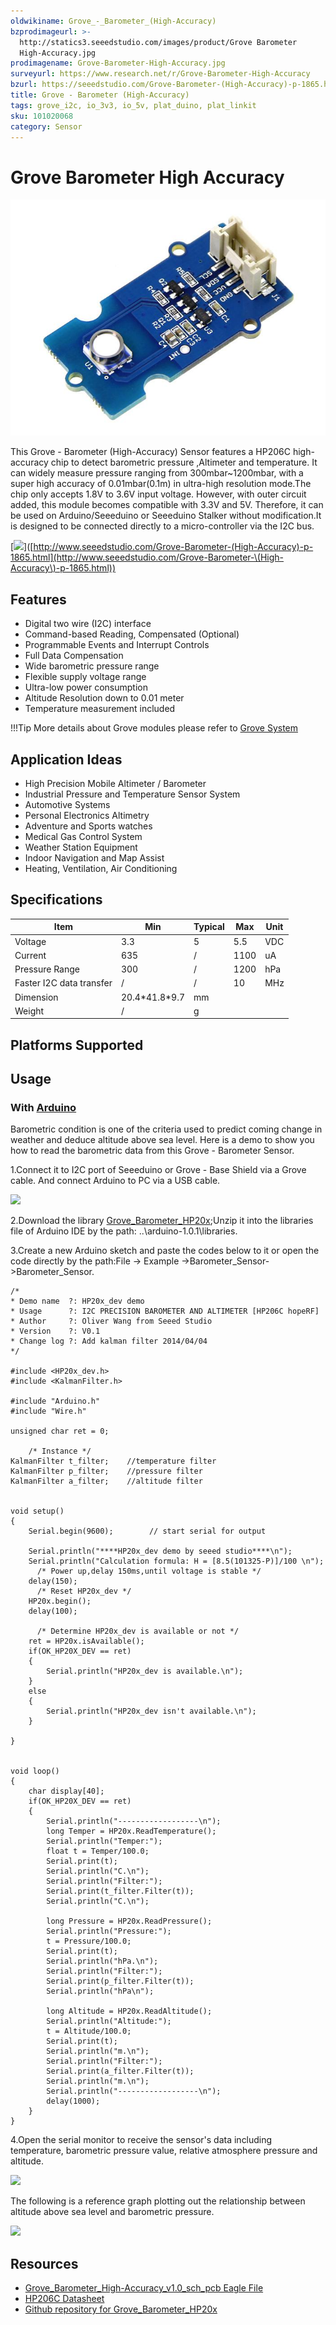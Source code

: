 ```yaml
---
oldwikiname: Grove_-_Barometer_(High-Accuracy)
bzprodimageurl: >-
  http://statics3.seeedstudio.com/images/product/Grove Barometer
  High-Accuracy.jpg
prodimagename: Grove-Barometer-High-Accuracy.jpg
surveyurl: https://www.research.net/r/Grove-Barometer-High-Accuracy
bzurl: https://seeedstudio.com/Grove-Barometer-(High-Accuracy)-p-1865.html
title: Grove - Barometer (High-Accuracy)
tags: grove_i2c, io_3v3, io_5v, plat_duino, plat_linkit
sku: 101020068
category: Sensor
---
```


# Grove Barometer High Accuracy

![](https://raw.githubusercontent.com/SeeedDocument/Grove-Barometer-High-Accuracy/master/img/Grove-Barometer-High-Accuracy.jpg)

This Grove - Barometer (High-Accuracy) Sensor features a HP206C high-accuracy chip to detect barometric pressure ,Altimeter and temperature. It can widely measure pressure ranging from 300mbar\~1200mbar, with a super high accuracy of 0.01mbar(0.1m) in ultra-high resolution mode.The chip only accepts 1.8V to 3.6V input voltage. However, with outer circuit added, this module becomes compatible with 3.3V and 5V. Therefore, it can be used on Arduino/Seeeduino or Seeeduino Stalker without modification.It is designed to be connected directly to a micro-controller via the I2C bus.

\[![](https://raw.githubusercontent.com/SeeedDocument/common/master/Get\_One\_Now\_Banner.png)]\([http://www.seeedstudio.com/Grove-Barometer-(High-Accuracy)-p-1865.html](http://www.seeedstudio.com/Grove-Barometer-\(High-Accuracy\)-p-1865.html))

## Features

* Digital two wire (I2C) interface
* Command-based Reading, Compensated (Optional)
* Programmable Events and Interrupt Controls
* Full Data Compensation
* Wide barometric pressure range
* Flexible supply voltage range
* Ultra-low power consumption
* Altitude Resolution down to 0.01 meter
* Temperature measurement included

!!!Tip More details about Grove modules please refer to [Grove System](http://wiki.seeed.cc/Grove\_System/)

## Application Ideas

* High Precision Mobile Altimeter / Barometer
* Industrial Pressure and Temperature Sensor System
* Automotive Systems
* Personal Electronics Altimetry
* Adventure and Sports watches
* Medical Gas Control System
* Weather Station Equipment
* Indoor Navigation and Map Assist
* Heating, Ventilation, Air Conditioning

## Specifications

|  Item                     |  Min             |  Typical |  Max  |  Unit |
| ------------------------- | ---------------- | -------- | ----- | ----- |
|  Voltage                  |  3.3             |  5       |  5.5  |  VDC  |
|  Current                  |  635             |  /       |  1100 |  uA   |
|  Pressure Range           |  300             |  /       |  1200 |  hPa  |
|  Faster I2C data transfer |  /               |  /       |  10   |  MHz  |
|  Dimension                |  20.4\*41.8\*9.7 |  mm      |       |       |
|  Weight                   |  /               |  g       |       |       |

## Platforms Supported

## Usage

### With [Arduino](https://app.gitbook.com/Arduino)

Barometric condition is one of the criteria used to predict coming change in weather and deduce altitude above sea level. Here is a demo to show you how to read the barometric data from this Grove - Barometer Sensor.

1.Connect it to I2C port of Seeeduino or Grove - Base Shield via a Grove cable. And connect Arduino to PC via a USB cable.

![](https://raw.githubusercontent.com/SeeedDocument/Grove-Barometer-High-Accuracy/master/img/Grove-Barometer\_Sensor\_hard.JPG)

2.Download the library [Grove\_Barometer\_HP20x](https://github.com/Seeed-Studio/Grove\_Barometer\_HP20x);Unzip it into the libraries file of Arduino IDE by the path: ..\arduino-1.0.1\libraries.

3.Create a new Arduino sketch and paste the codes below to it or open the code directly by the path:File -> Example ->Barometer\_Sensor->Barometer\_Sensor.

```
/*
* Demo name  ?: HP20x_dev demo
* Usage      ?: I2C PRECISION BAROMETER AND ALTIMETER [HP206C hopeRF]
* Author     ?: Oliver Wang from Seeed Studio
* Version    ?: V0.1
* Change log ?: Add kalman filter 2014/04/04
*/

#include <HP20x_dev.h>
#include <KalmanFilter.h>

#include "Arduino.h"
#include "Wire.h"

unsigned char ret = 0;

    /* Instance */
KalmanFilter t_filter;    //temperature filter
KalmanFilter p_filter;    //pressure filter
KalmanFilter a_filter;    //altitude filter


void setup()
{
    Serial.begin(9600);        // start serial for output

    Serial.println("****HP20x_dev demo by seeed studio****\n");
    Serial.println("Calculation formula: H = [8.5(101325-P)]/100 \n");
      /* Power up,delay 150ms,until voltage is stable */
    delay(150);
      /* Reset HP20x_dev */
    HP20x.begin();
    delay(100);

      /* Determine HP20x_dev is available or not */
    ret = HP20x.isAvailable();
    if(OK_HP20X_DEV == ret)
    {
        Serial.println("HP20x_dev is available.\n");
    }
    else
    {
        Serial.println("HP20x_dev isn't available.\n");
    }

}


void loop()
{
    char display[40];
    if(OK_HP20X_DEV == ret)
    {
        Serial.println("------------------\n");
        long Temper = HP20x.ReadTemperature();
        Serial.println("Temper:");
        float t = Temper/100.0;
        Serial.print(t);
        Serial.println("C.\n");
        Serial.println("Filter:");
        Serial.print(t_filter.Filter(t));
        Serial.println("C.\n");

        long Pressure = HP20x.ReadPressure();
        Serial.println("Pressure:");
        t = Pressure/100.0;
        Serial.print(t);
        Serial.println("hPa.\n");
        Serial.println("Filter:");
        Serial.print(p_filter.Filter(t));
        Serial.println("hPa\n");

        long Altitude = HP20x.ReadAltitude();
        Serial.println("Altitude:");
        t = Altitude/100.0;
        Serial.print(t);
        Serial.println("m.\n");
        Serial.println("Filter:");
        Serial.print(a_filter.Filter(t));
        Serial.println("m.\n");
        Serial.println("------------------\n");
        delay(1000);
    }
}
```

4.Open the serial monitor to receive the sensor's data including temperature, barometric pressure value, relative atmosphere pressure and altitude.

![](https://raw.githubusercontent.com/SeeedDocument/Grove-Barometer-High-Accuracy/master/img/Barometer\_Sensor.jpg)

The following is a reference graph plotting out the relationship between altitude above sea level and barometric pressure.

![](https://raw.githubusercontent.com/SeeedDocument/Grove-Barometer-High-Accuracy/master/img/Pressure\_and\_Altitude.jpg)

## Resources

* [Grove\_Barometer\_High-Accuracy\_v1.0\_sch\_pcb Eagle File](https://raw.githubusercontent.com/SeeedDocument/Grove-Barometer-High-Accuracy/master/res/Grove\_Barometer\_High-Accuracy\_v1.0\_sch\_pcb.zip)
* [HP206C Datasheet](https://raw.githubusercontent.com/SeeedDocument/Grove-Barometer-High-Accuracy/master/res/HP206C\_Datasheet.pdf)
* [Github repository for Grove\_Barometer\_HP20x](https://github.com/Seeed-Studio/Grove\_Barometer\_HP20x)
